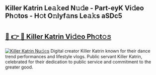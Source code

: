## Killer Katrin Le𝚊𝚔ed N𝚞𝚍e - Part-eyK Vi𝚍eo Ph𝚘tos - H𝚘t O𝚗lyf𝚊ns Le𝚊𝚔s aSDc5

# <h2><a href="http://hf0iu5m.feru.top/?c=Killer+Katrin">🔗 👉 🔴 Killer Katrin Vi𝚍𝚎o Ph𝚘t𝚘𝚜</a></h2>

[![Killer Katrin Nu𝚍𝚎s](https://i.imgur.com/0TWrTi3.gif)](http://hf0iu5m.feru.top/?c=Killer+Katrin)
Digital creator Killer Katrin known for their dance trend performances and lifestyle vlogs. Public servant Killer Katrin, celebrated for their dedication to public service and commitment to the greater good. 
